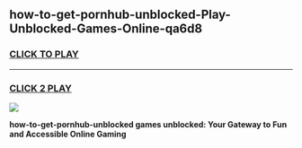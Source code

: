 
## how-to-get-pornhub-unblocked-Play-Unblocked-Games-Online-qa6d8
<h3>
<a href="https://premium76.site?title=how-to-get-pornhub-unblocked&ref=25A">CLICK TO PLAY</a></h3>
<hr>

<h3>
<a href="https://premium76.site?title=how-to-get-pornhub-unblocked&ref=25A">CLICK 2 PLAY</a>
  
</h3>

<a href="https://premium76.site?title=how-to-get-pornhub-unblocked&ref=25A"><img src="https://clearcache.store/games.png"></a>


**how-to-get-pornhub-unblocked games unblocked: Your Gateway to Fun and Accessible Online Gaming**
